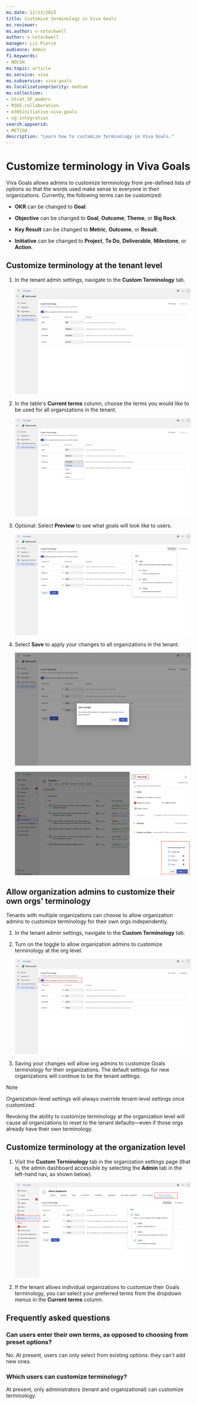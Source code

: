 ```yaml
---
ms.date: 12/13/2023
title: Customize terminology in Viva Goals
ms.reviewer: 
ms.author: v-nstockwell
author: v-nstockwell
manager: Liz.Pierce
audience: Admin
f1.keywords:
- NOCSH
ms.topic: article
ms.service: viva
ms.subservice: viva-goals
ms.localizationpriority: medium
ms.collection:  
- Strat_SP_modern
- M365-collaboration
- m365initiative-viva-goals
- vg-integration  
search.appverid:
- MET150
description: "Learn how to customize terminology in Viva Goals."
---
```


# Customize terminology in Viva Goals

Viva Goals allows admins to customize terminology from pre-defined lists of options so that the words used make sense to everyone in their organizations. Currently, the following terms can be customized:

* **OKR** can be changed to **Goal**.

* **Objective** can be changed to **Goal**, **Outcome**, **Theme**, or **Big Rock**.

* **Key Result** can be changed to **Metric**, **Outcome**, or **Result**.

* **Initiative** can be changed to **Project**, **To Do**, **Deliverable**, **Milestone**, or **Action**.

## Customize terminology at the tenant level

1. In the tenant admin settings, navigate to the **Custom Terminology** tab.

    ![image1](..\media\goals\customize-terminology\tenant-level-1.png)

1. In the table's **Current terms** column, choose the terms you would like to be used for all organizations in the tenant.

    ![image2](..\media\goals\customize-terminology\tenant-level-2.png)

1. Optional: Select **Preview** to see what goals will look like to users.

    ![image3](..\media\goals\customize-terminology\tenant-level-3.png)

1. Select **Save** to apply your changes to all organizations in the tenant.

    ![image4](..\media\goals\customize-terminology\tenant-level-4.png)

    ![image5](..\media\goals\customize-terminology\tenant-level-5.png)

## Allow organization admins to customize their own orgs' terminology

Tenants with multiple organizations can choose to allow organization admins to customize terminology for their own orgs independently.

1. In the tenant admin settings, navigate to the **Custom Terminology** tab.

1. Turn on the toggle to allow organization admins to customize terminology at the org level.

    ![image6](..\media\goals\customize-terminology\org-admin-1.png)

1. Saving your changes will allow org admins to customize Goals terminology for their organizations. The default settings for new organizations will continue to be the tenant settings.

> [!NOTE]
> Organization-level settings will always override tenant-level settings once customized.
>
> Revoking the ability to customize terminology at the organization level will cause all organizations to reset to the tenant defaults&mdash;even if those orgs already have their own terminology.

## Customize terminology at the organization level

1. Visit the **Custom Terminology** tab in the organization settings page (that is, the admin dashboard accessible by selecting the **Admin** tab in the left-hand nav, as shown below).

    ![image7](..\media\goals\customize-terminology\org-level-1.png)

1. If the tenant allows individual organizations to customize their Goals terminology, you can select your preferred terms from the dropdown menus in the **Current terms** column.

## Frequently asked questions

### Can users enter their own terms, as opposed to choosing from preset options?

No. At present, users can only select from existing options: they can't add new ones.

### Which users can customize terminology?

At present, only administrators (tenant and organizational) can customize terminology.
